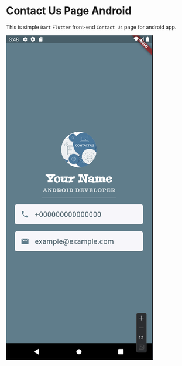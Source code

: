 # Contact Us Page Android

This is simple `Dart` `Flutter` front-end `Contact Us` page for android app.

![contact_us.png](images%2Fcontact_us.png)
